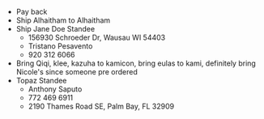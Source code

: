 - Pay back
- Ship Alhaitham to Alhaitham
- Ship Jane Doe Standee
	- 156930 Schroeder Dr, Wausau WI 54403
	- Tristano Pesavento
	- 920 312 6066
- Bring Qiqi, klee, kazuha to kamicon, bring eulas to kami, definitely bring Nicole's since someone pre ordered
- Topaz Standee 
	- Anthony Saputo
	- 772 469 6911
	- 2190 Thames Road SE, Palm Bay, FL 32909